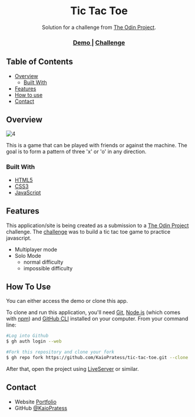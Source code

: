<h1 align="center">Tic Tac Toe</h1>

<div align="center">
   Solution for a challenge from  <a href="https://www.theodinproject.com" target="_blank">The Odin Project</a>.
</div>

<div align="center">
  <h3>
    <a href="https://kaiopratess.github.io/tic-tac-toe/" target='_blank'>
      Demo
    </a>
    <span> | </span>
    <a href="https://www.theodinproject.com/lessons/node-path-javascript-tic-tac-toe">
      Challenge
    </a>
  </h3>
</div>

<!-- TABLE OF CONTENTS -->

## Table of Contents

- [Overview](#overview)
  - [Built With](#built-with)
- [Features](#features)
- [How to use](#how-to-use)
- [Contact](#contact)

<!-- OVERVIEW -->

## Overview

![4](https://user-images.githubusercontent.com/91703674/192360709-d2ab4aa0-9914-4f18-95d6-4b77b56fd41d.png)

This is a game that can be played with friends or against the machine. The goal is to form a pattern of three 'x' or 'o' in any direction.

### Built With

- [HTML5](https://developer.mozilla.org/en-US/docs/Glossary/HTML5)
- [CSS3](https://developer.mozilla.org/pt-BR/docs/Web/CSS)
- [JavaScript](https://developer.mozilla.org/pt-BR/docs/Web/JavaScript)

## Features

This application/site is being created as a submission to a [The Odin Project](https://www.theodinproject.com) challenge. The [challenge](https://www.theodinproject.com/lessons/node-path-javascript-tic-tac-toe) was to build a tic tac toe game to practice javascript.

- Multiplayer mode
- Solo Mode
  - normal difficulty
  - impossible difficulty

## How To Use

<!-- Example: -->
You can either access the demo or clone this app.

To clone and run this application, you'll need [Git](https://git-scm.com), [Node.js](https://nodejs.org/en/download/) (which comes with [npm](http://npmjs.com)) and [GitHub CLI](https://cli.github.com/) installed on your computer. From your command line:


```bash
#Log into Github
$ gh auth login --web

#Fork this repository and clone your fork
$ gh repo fork https://github.com/KaioPratess/tic-tac-toe.git --clone
```

After that, open the project using [LiveServer](https://marketplace.visualstudio.com/items?itemName=ritwickdey.LiveServer) or similar.

## Contact

- Website [Portfolio](https://kaiopratess.github.io/portfolio/)
- GitHub [@KaioPratess](https://github.com/KaioPratess)
